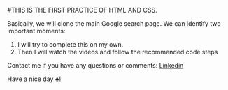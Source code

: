 #THIS IS THE FIRST PRACTICE OF HTML AND CSS.

Basically, we will clone the main Google search page. We can identify two important moments:

1. I will try to complete this on my own.
2. Then I will watch the videos and follow the recommended code steps

Contact me if you have any questions or comments:  [Linkedin ](www.linkedin.com/in/andrés-felipe-ramírez-silva-5577731aa "Linkedin ")

Have a nice day &clubs;!